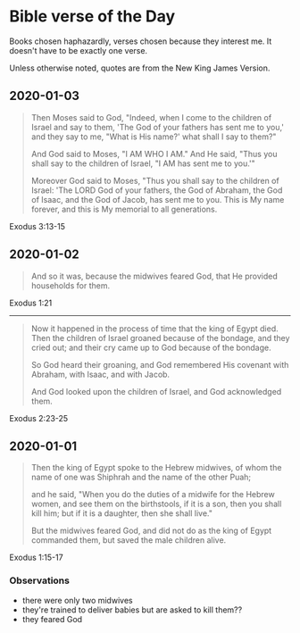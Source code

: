 ---
---
# Bible verse of the Day

Books chosen haphazardly, verses chosen because they interest me. It doesn't
have to be exactly one verse.

Unless otherwise noted, quotes are from the New King James Version.

## 2020-01-03

> Then Moses said to God, "Indeed, when I come to the children of Israel and say
> to them, 'The God of your fathers has sent me to you,' and they say to me,
> "What is His name?' what shall I say to them?"
>
> And God said to Moses, "I AM WHO I AM." And He said, "Thus you shall say to
> the children of Israel, "I AM has sent me to you.'"
>
> Moreover God said to Moses, "Thus you shall say to the children of Israel:
> 'The LORD God of your fathers, the God of Abraham, the God of Isaac, and the
> God of Jacob, has sent me to you. This is My name forever, and this is My
> memorial to all generations.

Exodus 3:13-15

## 2020-01-02

> And so it was, because the midwives feared God, that He provided households
> for them.

Exodus 1:21

----

> Now it happened in the process of time that the king of Egypt died. Then the
> children of Israel groaned because of the bondage, and they cried out; and
> their cry came up to God because of the bondage.
>
> So God heard their groaning, and God remembered His covenant with Abraham,
> with Isaac, and with Jacob.
>
> And God looked upon the children of Israel, and God acknowledged them.

Exodus 2:23-25

## 2020-01-01

> Then the king of Egypt spoke to the Hebrew midwives, of whom the name of one
> was Shiphrah and the name of the other Puah;
>
> and he said, "When you do the duties of a midwife for the Hebrew women, and
> see them on the birthstools, if it is a son, then you shall kill him; but if
> it is a daughter, then she shall live."
>
> But the midwives feared God, and did not do as the king of Egypt commanded
> them, but saved the male children alive.

Exodus 1:15-17

### Observations

- there were only two midwives
- they're trained to deliver babies but are asked to kill them??
- they feared God
